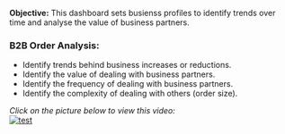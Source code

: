 **Objective:** This dashboard sets busienss profiles to identify trends over time and analyse the value of business partners.
 
### B2B Order Analysis:
- Identify trends behind business increases or reductions.
- Identify the value of dealing with business partners.
- Identify the frequency of dealing with business partners.
- Identify the complexity of dealing with others (order size).

*Click on the picture below to view this video:*
<br>
[![test](https://img.youtube.com/vi/G1zRxS2SBc4/0.jpg)](https://www.youtube.com/watch?v=G1zRxS2SBc4)
